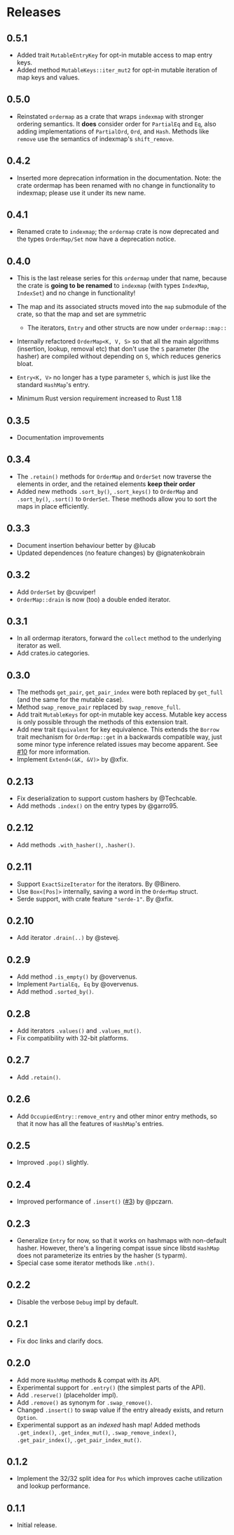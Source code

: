 # Releases

## 0.5.1

- Added trait `MutableEntryKey` for opt-in mutable access to map entry keys.
- Added method `MutableKeys::iter_mut2` for opt-in mutable iteration of map
  keys and values.

## 0.5.0

- Reinstated `ordermap` as a crate that wraps `indexmap` with stronger
  ordering semantics. It **does** consider order for `PartialEq` and `Eq`,
  also adding implementations of `PartialOrd`, `Ord`, and `Hash`. Methods
  like `remove` use the semantics of indexmap's `shift_remove`.

## 0.4.2

- Inserted more deprecation information in the documentation.
  Note: the crate ordermap has been renamed with no change in functionality
  to indexmap; please use it under its new name.

## 0.4.1

- Renamed crate to `indexmap`; the `ordermap` crate is now deprecated
  and the types `OrderMap/Set` now have a deprecation notice.

## 0.4.0

- This is the last release series for this `ordermap` under that name,
  because the crate is **going to be renamed** to `indexmap` (with types
  `IndexMap`, `IndexSet`) and no change in functionality!
- The map and its associated structs moved into the `map` submodule of the
  crate, so that the map and set are symmetric

    + The iterators, `Entry` and other structs are now under `ordermap::map::`

- Internally refactored `OrderMap<K, V, S>` so that all the main algorithms
  (insertion, lookup, removal etc) that don't use the `S` parameter (the
  hasher) are compiled without depending on `S`, which reduces generics bloat.

- `Entry<K, V>` no longer has a type parameter `S`, which is just like
  the standard `HashMap`'s entry.

- Minimum Rust version requirement increased to Rust 1.18

## 0.3.5

- Documentation improvements

## 0.3.4

- The `.retain()` methods for `OrderMap` and `OrderSet` now
  traverse the elements in order, and the retained elements **keep their order**
- Added new methods `.sort_by()`, `.sort_keys()` to `OrderMap` and
  `.sort_by()`, `.sort()` to `OrderSet`. These methods allow you to
  sort the maps in place efficiently.

## 0.3.3

- Document insertion behaviour better by @lucab
- Updated dependences (no feature changes) by @ignatenkobrain

## 0.3.2

- Add `OrderSet` by @cuviper!
- `OrderMap::drain` is now (too) a double ended iterator.

## 0.3.1

- In all ordermap iterators, forward the `collect` method to the underlying
  iterator as well.
- Add crates.io categories.

## 0.3.0

- The methods `get_pair`, `get_pair_index` were both replaced by
  `get_full` (and the same for the mutable case).
- Method `swap_remove_pair` replaced by `swap_remove_full`.
- Add trait `MutableKeys` for opt-in mutable key access. Mutable key access
  is only possible through the methods of this extension trait.
- Add new trait `Equivalent` for key equivalence. This extends the
  `Borrow` trait mechanism for `OrderMap::get` in a backwards compatible
  way, just some minor type inference related issues may become apparent.
  See [#10] for more information.
- Implement `Extend<(&K, &V)>` by @xfix.

[#10]: https://github.com/indexmap-rs/indexmap/pull/10

## 0.2.13

- Fix deserialization to support custom hashers by @Techcable.
- Add methods `.index()` on the entry types by @garro95.

## 0.2.12

- Add methods `.with_hasher()`, `.hasher()`.

## 0.2.11

- Support `ExactSizeIterator` for the iterators. By @Binero.
- Use `Box<[Pos]>` internally, saving a word in the `OrderMap` struct.
- Serde support, with crate feature `"serde-1"`. By @xfix.

## 0.2.10

- Add iterator `.drain(..)` by @stevej.

## 0.2.9

- Add method `.is_empty()` by @overvenus.
- Implement `PartialEq, Eq` by @overvenus.
- Add method `.sorted_by()`.

## 0.2.8

- Add iterators `.values()` and `.values_mut()`.
- Fix compatibility with 32-bit platforms.

## 0.2.7

- Add `.retain()`.

## 0.2.6

- Add `OccupiedEntry::remove_entry` and other minor entry methods,
  so that it now has all the features of `HashMap`'s entries.

## 0.2.5

- Improved `.pop()` slightly.

## 0.2.4

- Improved performance of `.insert()` ([#3]) by @pczarn.

[#3]: https://github.com/indexmap-rs/indexmap/pull/3

## 0.2.3

- Generalize `Entry` for now, so that it works on hashmaps with non-default
  hasher. However, there's a lingering compat issue since libstd `HashMap`
  does not parameterize its entries by the hasher (`S` typarm).
- Special case some iterator methods like `.nth()`.

## 0.2.2

- Disable the verbose `Debug` impl by default.

## 0.2.1

- Fix doc links and clarify docs.

## 0.2.0

- Add more `HashMap` methods & compat with its API.
- Experimental support for `.entry()` (the simplest parts of the API).
- Add `.reserve()` (placeholder impl).
- Add `.remove()` as synonym for `.swap_remove()`.
- Changed `.insert()` to swap value if the entry already exists, and
  return `Option`.
- Experimental support as an *indexed* hash map! Added methods
  `.get_index()`, `.get_index_mut()`, `.swap_remove_index()`,
  `.get_pair_index()`, `.get_pair_index_mut()`.

## 0.1.2

- Implement the 32/32 split idea for `Pos` which improves cache utilization
  and lookup performance.

## 0.1.1

- Initial release.
